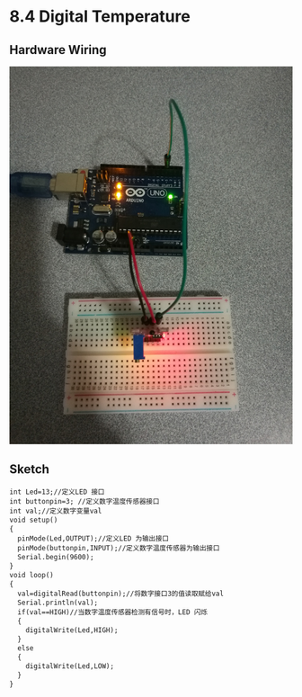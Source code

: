 # 8.4 Digital Temperature

## Hardware Wiring
![Image](../../Examples/sensor-kit-for-arduino/025_digitaltemperature.jpg)

## Sketch
```
int Led=13;//定义LED 接口
int buttonpin=3; //定义数字温度传感器接口
int val;//定义数字变量val
void setup()
{
  pinMode(Led,OUTPUT);//定义LED 为输出接口
  pinMode(buttonpin,INPUT);//定义数字温度传感器为输出接口
  Serial.begin(9600);
}
void loop()
{
  val=digitalRead(buttonpin);//将数字接口3的值读取赋给val
  Serial.println(val);
  if(val==HIGH)//当数字温度传感器检测有信号时，LED 闪烁
  {
    digitalWrite(Led,HIGH);
  }
  else
  {
    digitalWrite(Led,LOW);
  }
}
```